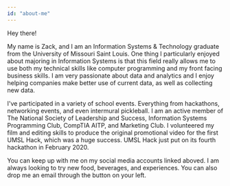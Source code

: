```yaml
---
id: "about-me"
---
```


Hey there!

My name is Zack, and I am an Information Systems & Technology graduate from the University of Missouri Saint Louis. One thing I particularly enjoyed about majoring in Information Systems is that this field really allows me to use both my technical skills like computer programming and my front facing business skills. I am very passionate about data and analytics and I enjoy helping companies make better use of current data, as well as collecting new data.

I've participated in a variety of school events. Everything from hackathons, networking events, and even intermural pickleball. I am an active member of The National Society of Leadership and Success, Information Systems Programming Club, CompTIA AITP, and Marketing Club. I volunteered my film and editing skills to produce the original promotional video for the first UMSL Hack, which was a huge success. UMSL Hack just put on its fourth hackathon in February 2020.

You can keep up with me on my social media accounts linked aboved. I am always looking to try new food, beverages, and experiences. You can also drop me an email through the button on your left.
